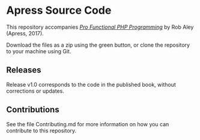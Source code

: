 # Apress Source Code

This repository accompanies [*Pro Functional PHP Programming*](http://www.apress.com/9781484229576) by Rob Aley (Apress, 2017).

[comment]: #cover


Download the files as a zip using the green button, or clone the repository to your machine using Git.

## Releases

Release v1.0 corresponds to the code in the published book, without corrections or updates.

## Contributions

See the file Contributing.md for more information on how you can contribute to this repository.
